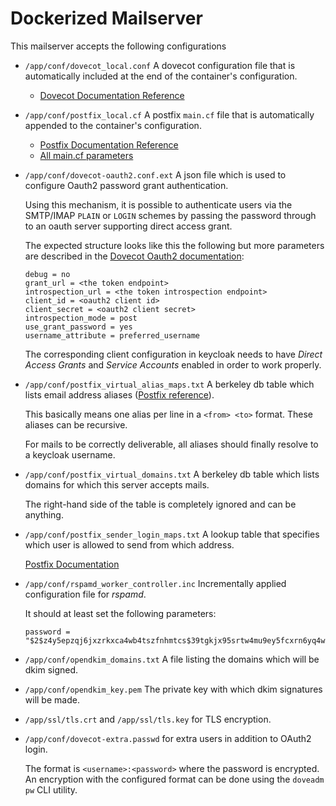 # Dockerized Mailserver

This mailserver accepts the following configurations

- `/app/conf/dovecot_local.conf`
  A dovecot configuration file that is automatically included at the end of the container's configuration.
    - [Dovecot Documentation Reference](https://doc.dovecot.org/)

- `/app/conf/postfix_local.cf`
  A postfix `main.cf` file that is automatically appended to the container's configuration.
    - [Postfix Documentation Reference](http://www.postfix.org/documentation.html)
    - [All main.cf parameters](http://www.postfix.org/postconf.5.html)

- `/app/conf/dovecot-oauth2.conf.ext`
  A json file which is used to configure Oauth2 password grant authentication.

  Using this mechanism, it is possible to authenticate users via the SMTP/IMAP `PLAIN` or `LOGIN` schemes by passing
  the password through to an oauth server supporting direct access grant.

  The expected structure looks like this the following but more parameters are described in the [Dovecot Oauth2 documentation](https://doc.dovecot.org/configuration_manual/authentication/oauth2/):
  ```
  debug = no
  grant_url = <the token endpoint>
  introspection_url = <the token introspection endpoint>
  client_id = <oauth2 client id>
  client_secret = <oauth2 client secret>
  introspection_mode = post
  use_grant_password = yes
  username_attribute = preferred_username
  ```

  The corresponding client configuration in keycloak needs to have *Direct Access Grants* and *Service Accounts*
  enabled in order to work properly.

- `/app/conf/postfix_virtual_alias_maps.txt`
  A berkeley db table which lists email address aliases ([Postfix reference](http://www.postfix.org/postconf.5.html#virtual_alias_maps)).

  This basically means one alias per line in a `<from> <to>` format.
  These aliases can be recursive.

  For mails to be correctly deliverable, all aliases should finally resolve to a keycloak username.

- `/app/conf/postfix_virtual_domains.txt`
  A berkeley db table which lists domains for which this server accepts mails.

  The right-hand side of the table is completely ignored and can be anything.

- `/app/conf/postfix_sender_login_maps.txt`
  A lookup table that specifies which user is allowed to send from which address.

  [Postfix Documentation](http://www.postfix.org/postconf.5.html#smtpd_sender_login_maps)

- `/app/conf/rspamd_worker_controller.inc`
  Incrementally applied configuration file for *rspamd*.

  It should at least set the following parameters:
  ```
  password = "$2$z4y5epzqj6jxzrkxca4wb4tszfnhmtcs$39tgkjx95srtw4mu9ey5fcxrn6yq4wsqy5z4eqxwijzbas9kq7wb";
  ``` 

- `/app/conf/opendkim_domains.txt`
  A file listing the domains which will be dkim signed.

- `/app/conf/opendkim_key.pem`
  The private key with which dkim signatures will be made.

- `/app/ssl/tls.crt` and `/app/ssl/tls.key` for TLS encryption.

- `/app/conf/dovecot-extra.passwd` for extra users in addition to OAuth2 login.

  The format is `<username>:<password>` where the password is encrypted.
  An encryption with the configured format can be done using the `doveadm pw` CLI utility.
